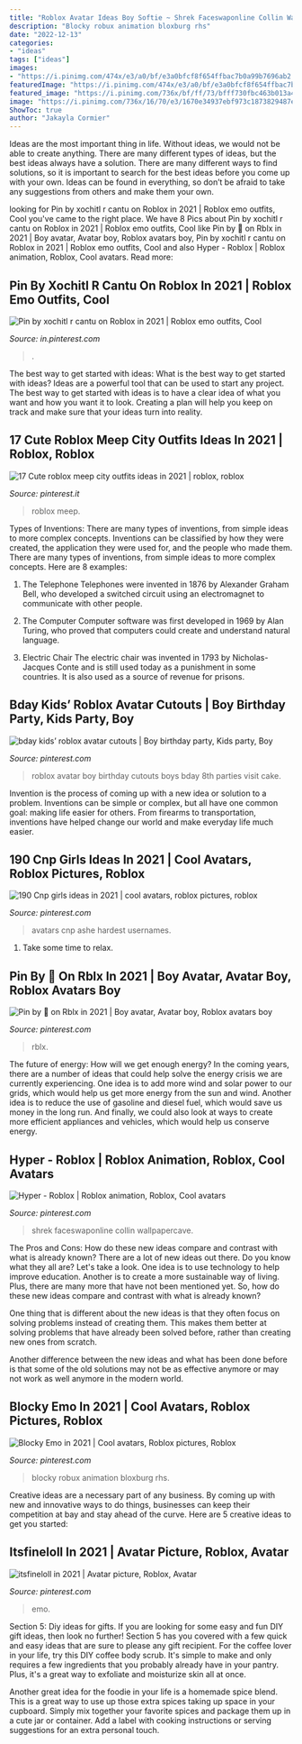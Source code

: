 ```yaml
---
title: "Roblox Avatar Ideas Boy Softie ~ Shrek Faceswaponline Collin Wallpapercave"
description: "Blocky robux animation bloxburg rhs"
date: "2022-12-13"
categories:
- "ideas"
tags: ["ideas"]
images:
- "https://i.pinimg.com/474x/e3/a0/bf/e3a0bfcf8f654ffbac7b0a99b7696ab2.jpg"
featuredImage: "https://i.pinimg.com/474x/e3/a0/bf/e3a0bfcf8f654ffbac7b0a99b7696ab2.jpg"
featured_image: "https://i.pinimg.com/736x/bf/ff/73/bfff730fbc463b013a46ac93d7a3d246.jpg"
image: "https://i.pinimg.com/736x/16/70/e3/1670e34937ebf973c1873829487e2b12.jpg"
ShowToc: true
author: "Jakayla Cormier"
---
```



Ideas are the most important thing in life. Without ideas, we would not be able to create anything. There are many different types of ideas, but the best ideas always have a solution. There are many different ways to find solutions, so it is important to search for the best ideas before you come up with your own. Ideas can be found in everything, so don’t be afraid to take any suggestions from others and make them your own.

	

		
looking for Pin by xochitl r cantu on Roblox in 2021 | Roblox emo outfits, Cool you've came to the right place. We have 8 Pics about Pin by xochitl r cantu on Roblox in 2021 | Roblox emo outfits, Cool like Pin by 🤍 on Rblx in 2021 | Boy avatar, Avatar boy, Roblox avatars boy, Pin by xochitl r cantu on Roblox in 2021 | Roblox emo outfits, Cool and also Hyper - Roblox | Roblox animation, Roblox, Cool avatars. Read more:
		
    
## Pin By Xochitl R Cantu On Roblox In 2021 | Roblox Emo Outfits, Cool

<img loading=lazy src="https://i.pinimg.com/736x/bd/90/c5/bd90c51da9362d23e98a4d2dc62f3c68.jpg" onerror="this.onerror=null;this.src='https://tse1.mm.bing.net/th?id=OIP.z9hQuBm9vvIooCkfgPORRQHaHM&amp;pid=15.1';" alt="Pin by xochitl r cantu on Roblox in 2021 | Roblox emo outfits, Cool">

_Source: in.pinterest.com_

>. 

	

The best way to get started with ideas: What is the best way to get started with ideas?
Ideas are a powerful tool that can be used to start any project. The best way to get started with ideas is to have a clear idea of what you want and how you want it to look. Creating a plan will help you keep on track and make sure that your ideas turn into reality.

    
## 17 Cute Roblox Meep City Outfits Ideas In 2021 | Roblox, Roblox

<img loading=lazy src="https://i.pinimg.com/236x/e5/dd/eb/e5ddeb49f96e8f52bd5ca1335e0210c2.jpg" onerror="this.onerror=null;this.src='https://tse1.mm.bing.net/th?id=OIP.MTyfanoswp44nxh7VT_MiQAAAA&amp;pid=15.1';" alt="17 Cute roblox meep city outfits ideas in 2021 | roblox, roblox">

_Source: pinterest.it_

>roblox meep. 

	

Types of Inventions: There are many types of inventions, from simple ideas to more complex concepts.
Inventions can be classified by how they were created, the application they were used for, and the people who made them. There are many types of inventions, from simple ideas to more complex concepts. Here are 8 examples:
1. The Telephone 
Telephones were invented in 1876 by Alexander Graham Bell, who developed a switched circuit using an electromagnet to communicate with other people.

2. The Computer 
Computer software was first developed in 1969 by Alan Turing, who proved that computers could create and understand natural language.

3. Electric Chair 
The electric chair was invented in 1793 by Nicholas-Jacques Conte and is still used today as a punishment in some countries. It is also used as a source of revenue for prisons. 

    
## Bday Kids’ Roblox Avatar Cutouts | Boy Birthday Party, Kids Party, Boy

<img loading=lazy src="https://i.pinimg.com/736x/16/70/e3/1670e34937ebf973c1873829487e2b12.jpg" onerror="this.onerror=null;this.src='https://tse4.mm.bing.net/th?id=OIP.tZNwg3sgWvIQEum1WuXXJAHaFj&amp;pid=15.1';" alt="bday kids’ roblox avatar cutouts | Boy birthday party, Kids party, Boy">

_Source: pinterest.com_

>roblox avatar boy birthday cutouts boys bday 8th parties visit cake. 

	

Invention is the process of coming up with a new idea or solution to a problem. Inventions can be simple or complex, but all have one common goal: making life easier for others. From firearms to transportation, inventions have helped change our world and make everyday life much easier.

    
## 190 Cnp Girls Ideas In 2021 | Cool Avatars, Roblox Pictures, Roblox

<img loading=lazy src="https://i.pinimg.com/474x/e3/a0/bf/e3a0bfcf8f654ffbac7b0a99b7696ab2.jpg" onerror="this.onerror=null;this.src='https://tse1.mm.bing.net/th?id=OIP.6YMlw231giUKwHqOQR0t0gAAAA&amp;pid=15.1';" alt="190 Cnp girls ideas in 2021 | cool avatars, roblox pictures, roblox">

_Source: pinterest.com_

>avatars cnp ashe hardest usernames. 

	

1. Take some time to relax.

    
## Pin By 🤍 On Rblx In 2021 | Boy Avatar, Avatar Boy, Roblox Avatars Boy

<img loading=lazy src="https://i.pinimg.com/736x/ee/86/d1/ee86d1af3fc6ee30a2b923cadab2e880.jpg" onerror="this.onerror=null;this.src='https://tse2.mm.bing.net/th?id=OIP.yo0biXZdYYlxbSENWezUyQAAAA&amp;pid=15.1';" alt="Pin by 🤍 on Rblx in 2021 | Boy avatar, Avatar boy, Roblox avatars boy">

_Source: pinterest.com_

>rblx. 

	

The future of energy: How will we get enough energy?
In the coming years, there are a number of ideas that could help solve the energy crisis we are currently experiencing. One idea is to add more wind and solar power to our grids, which would help us get more energy from the sun and wind. Another idea is to reduce the use of gasoline and diesel fuel, which would save us money in the long run. And finally, we could also look at ways to create more efficient appliances and vehicles, which would help us conserve energy.

    
## Hyper - Roblox | Roblox Animation, Roblox, Cool Avatars

<img loading=lazy src="https://i.pinimg.com/736x/3e/50/17/3e50173bd3f3cc0e9e443e07e3fd8d77.jpg" onerror="this.onerror=null;this.src='https://tse4.mm.bing.net/th?id=OIP.Rp2XFL5oS9Z8K5_GZyuGfwHaHa&amp;pid=15.1';" alt="Hyper - Roblox | Roblox animation, Roblox, Cool avatars">

_Source: pinterest.com_

>shrek faceswaponline collin wallpapercave. 

	

The Pros and Cons: How do these new ideas compare and contrast with what is already known?
There are a lot of new ideas out there. Do you know what they all are? Let's take a look. 
One idea is to use technology to help improve education. Another is to create a more sustainable way of living. Plus, there are many more that have not been mentioned yet. So, how do these new ideas compare and contrast with what is already known?

One thing that is different about the new ideas is that they often focus on solving problems instead of creating them. This makes them better at solving problems that have already been solved before, rather than creating new ones from scratch. 

Another difference between the new ideas and what has been done before is that some of the old solutions may not be as effective anymore or may not work as well anymore in the modern world.

    
## Blocky Emo In 2021 | Cool Avatars, Roblox Pictures, Roblox

<img loading=lazy src="https://i.pinimg.com/736x/bf/ff/73/bfff730fbc463b013a46ac93d7a3d246.jpg" onerror="this.onerror=null;this.src='https://tse2.mm.bing.net/th?id=OIP.6CFY1V3WZcoVx5G-5EJCYAHaQA&amp;pid=15.1';" alt="Blocky Emo in 2021 | Cool avatars, Roblox pictures, Roblox">

_Source: pinterest.com_

>blocky robux animation bloxburg rhs. 

	

Creative ideas are a necessary part of any business. By coming up with new and innovative ways to do things, businesses can keep their competition at bay and stay ahead of the curve. Here are 5 creative ideas to get you started:

    
## Itsfineloll In 2021 | Avatar Picture, Roblox, Avatar

<img loading=lazy src="https://i.pinimg.com/736x/15/49/6f/15496f423a5fedd9c592b47ecce1e470.jpg" onerror="this.onerror=null;this.src='https://tse1.mm.bing.net/th?id=OIP.EbDOIUOlaIt-z03pZ4oC6QAAAA&amp;pid=15.1';" alt="itsfineloll in 2021 | Avatar picture, Roblox, Avatar">

_Source: pinterest.com_

>emo. 

	

Section 5: Diy ideas for gifts.
If you are looking for some easy and fun DIY gift ideas, then look no further! Section 5 has you covered with a few quick and easy ideas that are sure to please any gift recipient.
For the coffee lover in your life, try this DIY coffee body scrub. It's simple to make and only requires a few ingredients that you probably already have in your pantry. Plus, it's a great way to exfoliate and moisturize skin all at once.

Another great idea for the foodie in your life is a homemade spice blend. This is a great way to use up those extra spices taking up space in your cupboard. Simply mix together your favorite spices and package them up in a cute jar or container. Add a label with cooking instructions or serving suggestions for an extra personal touch.

